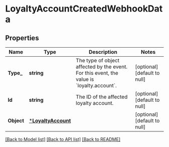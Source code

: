 # LoyaltyAccountCreatedWebhookData

## Properties

 Name       | Type                                     | Description                                                                                         | Notes                        
------------|------------------------------------------|-----------------------------------------------------------------------------------------------------|------------------------------
 **Type_**  | **string**                               | The type of object affected by the event. For this event, the value is &#x60;loyalty.account&#x60;. | [optional] [default to null] 
 **Id**     | **string**                               | The ID of the affected loyalty account.                                                             | [optional] [default to null] 
 **Object** | [***LoyaltyAccount**](LoyaltyAccount.md) |                                                                                                     | [optional] [default to null] 

[[Back to Model list]](../README.md#documentation-for-models) [[Back to API list]](../README.md#documentation-for-api-endpoints) [[Back to README]](../README.md)


